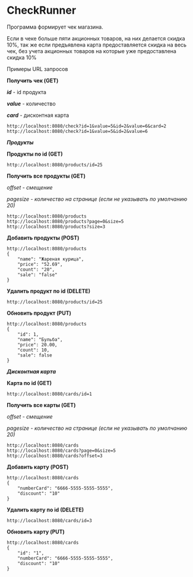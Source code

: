 # CheckRunner

Программа формирует чек магазина.

Если в чеке больше пяти акционных товаров, на них делается скидка 10%, так же если предъявлена карта предоставляется
скидка на весь чек, без учета акционных товаров на которые уже предоставлена скидка 10%

Примеры URL запросов

**Получить чек (GET)**

***id*** - id продукта

***value*** - количество

***card*** - дисконтная карта

```
http://localhost:8080/check?id=1&value=5&id=2&value=6&card=2
http://localhost:8080/check?id=1&value=5&id=2&value=6
```

***Продукты***

**Продукты по id (GET)**

```
http://localhost:8080/products/id=25
```

**Получить все продукты (GET)**

*offset - смещение*

*pagesize - количество на странице (если не указывать по умолчанию 20)*

```
http://localhost:8080/products
http://localhost:8080/products?page=0&size=5
http://localhost:8080/products?size=3
```

**Добавить продукты (POST)**

```
http://localhost:8080/products
{
    "name": "Жареная курица",
    "price": "52.69",
    "count": "20",
    "sale": "false"
}
```

**Удалить продукт по id (DELETE)**

```
http://localhost:8080/products/id=25
```

**Обновить продукт (PUT)**

```
http://localhost:8080/products
{
    "id": 1,
    "name": "Бульба",
    "price": 20.00,
    "count": 10,
    "sale": false
}
```

***Дисконтная карта***

**Карта по id (GET)**

```
http://localhost:8080/cards/id=1
```

**Получить все карты (GET)**

*offset - смещение*

*pagesize - количество на странице (если не указывать по умолчанию 20)*

```
http://localhost:8080/cards
http://localhost:8080/cards?page=0&size=5
http://localhost:8080/cards?offset=3
```

**Добавить карту (POST)**

```
http://localhost:8080/cards
{
    "numberCard": "6666-5555-5555-5555",
    "discount": "10"
}
```

**Удалить карту по id (DELETE)**

```
http://localhost:8080/cards/id=3
```

**Обновить карту (PUT)**

```
http://localhost:8080/cards
{
    "id": "1",
    "numberCard": "6666-5555-5555-5555",
    "discount": "10"
}
```




